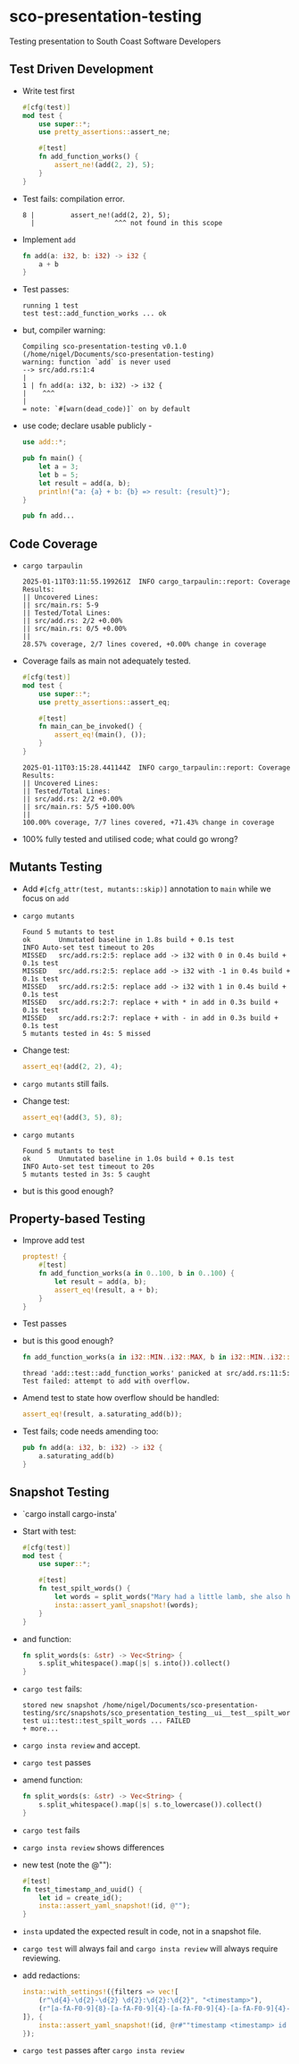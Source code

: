 # sco-presentation-testing

Testing presentation to South Coast Software Developers

## Test Driven Development

* Write test first
  ```rust add.rs
  #[cfg(test)]
  mod test {
      use super::*;
      use pretty_assertions::assert_ne;

      #[test]
      fn add_function_works() {
          assert_ne!(add(2, 2), 5);
      }
  }
  ```

* Test fails: compilation error.
  ```
  8 |         assert_ne!(add(2, 2), 5);
    |                    ^^^ not found in this scope
  ```

* Implement `add`
  ```rust add.rs
  fn add(a: i32, b: i32) -> i32 {
      a + b
  }
  ```

* Test passes:
  ```
  running 1 test
  test test::add_function_works ... ok
  ```

* but, compiler warning:
  ```
  Compiling sco-presentation-testing v0.1.0 (/home/nigel/Documents/sco-presentation-testing)
  warning: function `add` is never used
  --> src/add.rs:1:4
  |
  1 | fn add(a: i32, b: i32) -> i32 {
  |    ^^^
  |
  = note: `#[warn(dead_code)]` on by default
  ```

* use code; declare usable publicly -
  ```rust main.rs
  use add::*;

  pub fn main() {
      let a = 3;
      let b = 5;
      let result = add(a, b);
      println!("a: {a} + b: {b} => result: {result}");
  }
  ```
  ```rust add.rs
  pub fn add...
  ```

## Code Coverage

* `cargo tarpaulin`
  ```
  2025-01-11T03:11:55.199261Z  INFO cargo_tarpaulin::report: Coverage Results:
  || Uncovered Lines:
  || src/main.rs: 5-9
  || Tested/Total Lines:
  || src/add.rs: 2/2 +0.00%
  || src/main.rs: 0/5 +0.00%
  ||
  28.57% coverage, 2/7 lines covered, +0.00% change in coverage
  ```

* Coverage fails as main not adequately tested.
  ```rust main.rs
  #[cfg(test)]
  mod test {
      use super::*;
      use pretty_assertions::assert_eq;

      #[test]
      fn main_can_be_invoked() {
          assert_eq!(main(), ());
      }
  }
  ```
  ```
  2025-01-11T03:15:28.441144Z  INFO cargo_tarpaulin::report: Coverage Results:
  || Uncovered Lines:
  || Tested/Total Lines:
  || src/add.rs: 2/2 +0.00%
  || src/main.rs: 5/5 +100.00%
  ||
  100.00% coverage, 7/7 lines covered, +71.43% change in coverage
  ```

* 100% fully tested and utilised code; what could go wrong?

## Mutants Testing

* Add `#[cfg_attr(test, mutants::skip)]` annotation to `main` while we focus on `add`

* `cargo mutants`
  ```
  Found 5 mutants to test
  ok       Unmutated baseline in 1.8s build + 0.1s test
  INFO Auto-set test timeout to 20s
  MISSED   src/add.rs:2:5: replace add -> i32 with 0 in 0.4s build + 0.1s test
  MISSED   src/add.rs:2:5: replace add -> i32 with -1 in 0.4s build + 0.1s test
  MISSED   src/add.rs:2:5: replace add -> i32 with 1 in 0.4s build + 0.1s test
  MISSED   src/add.rs:2:7: replace + with * in add in 0.3s build + 0.1s test
  MISSED   src/add.rs:2:7: replace + with - in add in 0.3s build + 0.1s test
  5 mutants tested in 4s: 5 missed
  ```

* Change test:
  ```rust
  assert_eq!(add(2, 2), 4);
  ```

* `cargo mutants` still fails.

* Change test:
  ```rust
  assert_eq!(add(3, 5), 8);
  ```

* `cargo mutants`
  ```
  Found 5 mutants to test
  ok       Unmutated baseline in 1.0s build + 0.1s test
  INFO Auto-set test timeout to 20s
  5 mutants tested in 3s: 5 caught
  ```

* but is this good enough?

## Property-based Testing

* Improve add test
  ```rust
  proptest! {
      #[test]
      fn add_function_works(a in 0..100, b in 0..100) {
          let result = add(a, b);
          assert_eq!(result, a + b);
      }
  }
  ```

* Test passes
* but is this good enough?
  ```rust
  fn add_function_works(a in i32::MIN..i32::MAX, b in i32::MIN..i32::MAX) {
  ```
  ```
  thread 'add::test::add_function_works' panicked at src/add.rs:11:5:
  Test failed: attempt to add with overflow.
  ```

* Amend test to state how overflow should be handled:
  ```rust
  assert_eq!(result, a.saturating_add(b));
  ```
* Test fails; code needs amending too:
  ```rust
  pub fn add(a: i32, b: i32) -> i32 {
      a.saturating_add(b)
  }
  ```

## Snapshot Testing

* `cargo install cargo-insta'
* Start with test:
  ```rust
  #[cfg(test)]
  mod test {
      use super::*;

      #[test]
      fn test_spilt_words() {
          let words = split_words("Mary had a little lamb, she also had a bear");
          insta::assert_yaml_snapshot!(words);
      }
  }
  ```

* and function:
  ```rust
  fn split_words(s: &str) -> Vec<String> {
      s.split_whitespace().map(|s| s.into()).collect()
  }
  ```

* `cargo test` fails:
  ```
  stored new snapshot /home/nigel/Documents/sco-presentation-testing/src/snapshots/sco_presentation_testing__ui__test__spilt_words.snap.new
  test ui::test::test_spilt_words ... FAILED
  + more...
  ```

* `cargo insta review` and accept.

* `cargo test` passes

* amend function:
  ```rust
  fn split_words(s: &str) -> Vec<String> {
      s.split_whitespace().map(|s| s.to_lowercase()).collect()
  }
  ```

* `cargo test` fails

* `cargo insta review` shows differences

* new test (note the @""):
  ```rust
  #[test]
  fn test_timestamp_and_uuid() {
      let id = create_id();
      insta::assert_yaml_snapshot!(id, @"");
  }
  ```

* `insta` updated the expected result in code, not in a snapshot file.

* `cargo test` will always fail and `cargo insta review` will always require reviewing.

* add redactions:
  ```rust
  insta::with_settings!({filters => vec![
      (r"\d{4}-\d{2}-\d{2} \d{2}:\d{2}:\d{2}", "<timestamp>"),
      (r"[a-fA-F0-9]{8}-[a-fA-F0-9]{4}-[a-fA-F0-9]{4}-[a-fA-F0-9]{4}-[a-fA-F0-9]{12}", "<uuid>")
  ]}, {
      insta::assert_yaml_snapshot!(id, @r#""timestamp <timestamp> id <uuid>""#)
  });
  ```

* `cargo test` passes after `cargo insta review`
